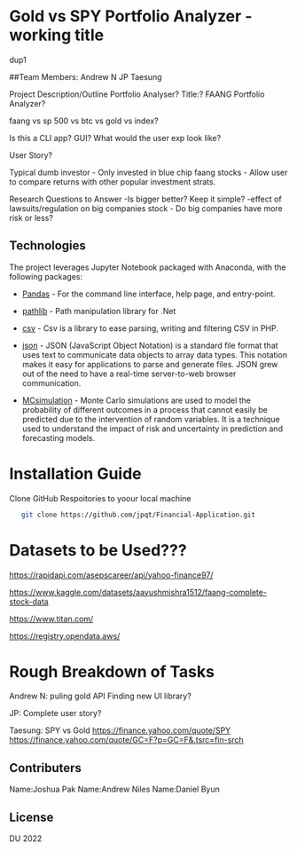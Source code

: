 # Gold vs SPY Portfolio Analyzer - working title

dup1

##Team Members:
Andrew N
JP
Taesung

Project Description/Outline
Portfolio Analyser? 
Title:? FAANG Portfolio Analyzer?


faang vs sp 500 vs btc vs gold vs index?

Is this a CLI app? GUI? What would the user exp look like?

User Story? 

Typical dumb investor - Only invested in blue chip faang stocks - Allow user to compare returns with other popular investment strats.

Research Questions to Answer
-Is bigger better? Keep it simple?
-effect of lawsuits/regulation on big companies stock - Do big companies have more risk or less?

## Technologies
The project leverages Jupyter Notebook packaged with Anaconda, with the following packages:

* [Pandas](https://github.com/pandas-dev/pandas) - For the command line interface, help page, and entry-point.

* [pathlib](https://github.com/nemec/pathlib) - Path manipulation library for .Net

* [csv](https://github.com/thephpleague/csv) - Csv is a library to ease parsing, writing and filtering CSV in PHP.

* [json](https://github.com/topics/json?l=python) - JSON (JavaScript Object Notation) is a standard file format that uses text to communicate data objects to array data types. This notation makes it easy for applications to parse and generate files. JSON grew out of the need to have a real-time server-to-web browser communication.

* [MCsimulation](https://www.investopedia.com/terms/m/montecarlosimulation.asp) - Monte Carlo simulations are used to model the probability of different outcomes in a process that cannot easily be predicted due to the intervention of random variables. It is a technique used to understand the impact of risk and uncertainty in prediction and forecasting models.
# Installation Guide

Clone GitHub Respoitories to yoour local machine

```sh
   git clone https://github.com/jpqt/Financial-Application.git
 ```
 
# Datasets to be Used???

https://rapidapi.com/asepscareer/api/yahoo-finance97/

https://www.kaggle.com/datasets/aayushmishra1512/faang-complete-stock-data

https://www.titan.com/

https://registry.opendata.aws/


# Rough Breakdown of Tasks

Andrew N: puling gold API
Finding new UI library?

JP: Complete user story?

Taesung: 
SPY vs Gold
https://finance.yahoo.com/quote/SPY
https://finance.yahoo.com/quote/GC=F?p=GC=F&.tsrc=fin-srch

## Contributers

Name:Joshua Pak
Name:Andrew Niles
Name:Daniel Byun

## License
DU 2022
